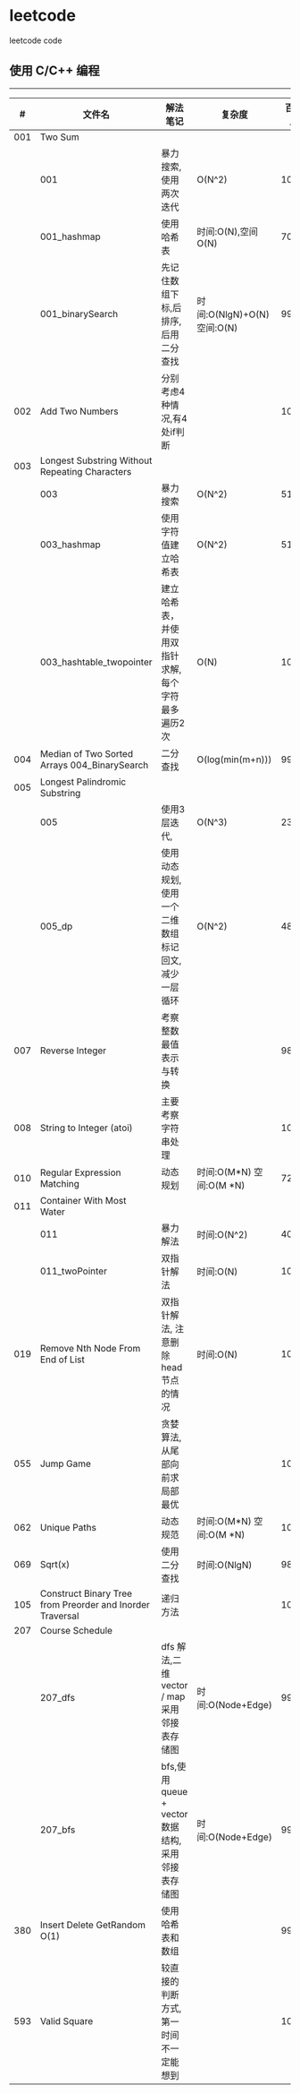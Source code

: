# leetcode
leetcode code

## 使用 C/C++ 编程
---

|#|文件名|  解法笔记 | 复杂度 | 百分比
--|-----|-------|--------|--
|001|Two Sum
||001|暴力搜索,使用两次迭代|O(N^2)|10%
||001_hashmap |使用哈希表|时间:O(N),空间O(N) |70%
||001_binarySearch|先记住数组下标,后排序,后用二分查找|时间:O(NlgN)+O(N)  空间:O(N) | 99%
|002|Add Two Numbers|分别考虑4种情况,有4处if判断 ||100%
|003|Longest Substring Without Repeating Characters
||003|暴力搜索|O(N^2)| 51%
||003_hashmap|使用字符值建立哈希表| O(N^2)  |51%
||003_hashtable_twopointer|建立哈希表，并使用双指针求解,每个字符最多遍历2次| O(N) |100%
|004|Median of Two Sorted Arrays 004_BinarySearch|二分查找|O(log(min(m+n)))|99%
|005|Longest Palindromic Substring
||005|使用3层迭代,| O(N^3)| 23%
||005_dp|使用动态规划,使用一个二维数组标记回文,减少一层循环|O(N^2) |48%
|007|Reverse Integer|考察整数最值表示与转换| |98%
|008|String to Integer (atoi)|主要考察字符串处理|| 100%
|010|Regular Expression Matching|动态规划|时间:O(M*N) 空间:O(M *N)|72%
|011|Container With Most Water
||011|暴力解法|时间:O(N^2)| 40%
||011_twoPointer| 双指针解法| 时间:O(N) |100%
|019|Remove Nth Node From End of List| 双指针解法, 注意删除head 节点的情况|时间:O(N)|100%
|055|Jump Game|贪婪算法,从尾部向前求局部最优||100%
|062|Unique Paths|动态规范|时间:O(M*N) 空间:O(M *N)|100%
|069|Sqrt(x)|使用二分查找|时间:O(NlgN)| 98%
|105|Construct Binary Tree from Preorder and Inorder Traversal|递归方法 ||100%
|207|Course Schedule
||207_dfs|dfs 解法,二维 vector / map 采用邻接表存储图 |时间:O(Node+Edge) |99%
||207_bfs|bfs,使用 queue + vector 数据结构, 采用邻接表存储图|时间:O(Node+Edge) | 99%
|380|Insert Delete GetRandom O(1)|使用哈希表和数组 ||99%
|593|Valid Square|较直接的判断方式,第一时间不一定能想到|| 100%

